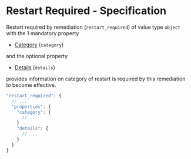 # Restart Required - Specification

Restart required by remediation (`restart_required`) of value type `object` with the 1 mandatory property

* [Category](vulnerabilities/vulnerability/remediations/remediation/restart_required/category-spec.en.md) (`category`)

and the optional property

* [Details](vulnerabilities/vulnerability/remediations/remediation/restart_required/details-spec.en.md) (`details`)

provides information on category of restart is required by this remediation to become effective.

```javascript
"restart_required": {
  // ...
  "properties": {
    "category": {
      // ...
    }
    "details": {
      // ...
    }
  }
}
```
